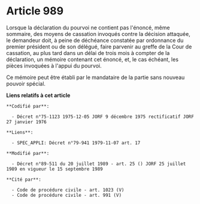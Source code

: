 # Article 989

Lorsque la déclaration du pourvoi ne contient pas l'énoncé, même sommaire, des moyens de cassation invoqués contre la
décision attaquée, le demandeur doit, à peine de déchéance constatée par ordonnance du premier président ou de son délégué,
faire parvenir au greffe de la Cour de cassation, au plus tard dans un délai de trois mois à compter de la déclaration, un
mémoire contenant cet énoncé, et, le cas échéant, les pièces invoquées à l'appui du pourvoi.

Ce mémoire peut être établi par le mandataire de la partie sans nouveau pouvoir spécial.

**Liens relatifs à cet article**

	**Codifié par**:

	  - Décret n°75-1123 1975-12-05 JORF 9 décembre 1975 rectificatif JORF 27 janvier 1976

	**Liens**:

	  - SPEC_APPLI: Décret n°79-941 1979-11-07 art. 17

	**Modifié par**:

	  - Décret n°89-511 du 20 juillet 1989 - art. 25 () JORF 25 juillet 1989 en vigueur le 15 septembre 1989

	**Cité par**:

	  - Code de procédure civile - art. 1023 (V)
	  - Code de procédure civile - art. 991 (V)
